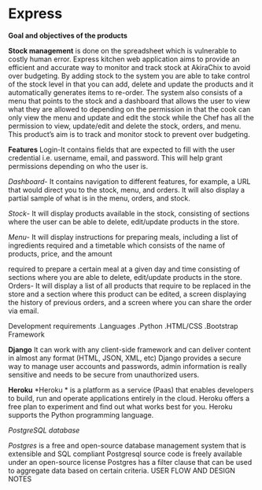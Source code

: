 #  Express 



**Goal and objectives of the products**

**Stock management**   is done on the spreadsheet which is vulnerable to costly human error. 
Express kitchen web application  aims to provide an efficient and accurate way to monitor and track stock at AkiraChix to avoid over budgeting. 
By adding stock to the system you are able to take control of the stock level in that you can add, delete and update the products and it automatically generates items to re-order. 
The system also consists of a menu that points to the stock and a dashboard that allows the user to view what they are allowed to depending on the permission in that the cook can only view the menu and update and edit the stock while the Chef has all the permission to view, update/edit and delete the stock, orders, and menu. 
This product’s aim is to track and monitor stock to prevent over budgeting.

**Features**
Login-It contains fields that are expected to fill with the user credential i.e. username, email, and password. This will help grant permissions depending on who the user is.

*Dashboard*- It contains navigation to different features, for example, a URL  that would direct you to the stock, menu, and orders. It will also display a partial sample of what is in the menu, orders, and stock.

*Stock*- It will display products available in the stock, consisting of sections where the user can be able to delete, edit/update products in the store.

*Menu*-  It will display instructions for preparing meals, including a list of ingredients required and a timetable which consists of the name of products, price, and the amount 


required to prepare a certain meal at a given day and time consisting of sections where you are able to delete, edit/update products in the store.
Orders- It will display a list of all products that require to be replaced in the store and a section where this product can be edited, a screen displaying the history of previous orders, and a screen where you can share the order via email.

Development requirements
.Languages
.Python
.HTML/CSS
.Bootstrap
Framework

**Django**
It can work with any client-side framework and can deliver content in almost any format (HTML, JSON, XML, etc) Django provides a secure way to manage user accounts and passwords, admin  information is really sensitive and needs to be secure from unauthorized users.
 
**Heroku**
*Heroku *  is a platform as a service (Paas) that enables developers to build, run and operate applications entirely in the cloud. Heroku offers a free plan to experiment and find out what works best for you. Heroku supports the Python programming language.

*PostgreSQL database*

*Postgres*  is a free and open-source database management system that is extensible and SQL compliant Postgresql source code is freely available under an open-source license 
Postgres has a filter clause that can be used to aggregate data based on certain criteria. USER FLOW AND DESIGN NOTES
